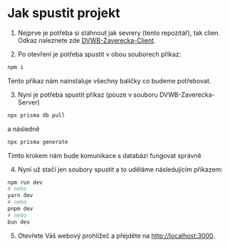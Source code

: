 # Jak spustit projekt
1. Nejprve je potřeba si stáhnout jak sevrery (tento repozitář), tak clien. Odkaz naleznete zde [DVWB-Zaverecka-Client](https://github.com/marekvks/DVWB-Zaverecka-Client).

2. Po otevření je potřeba spustit v obou souborech příkaz:
```bash
npm i
```
Tento příkaz nám nainstaluje všechny balíčky co budeme potřebovat.

3. Nyní je potřeba spustit příkaz (pouze v souboru DVWB-Zaverecka-Server)
```bash
npx prisma db pull
```
a následně 
```bash
npx prisma generate
```
Tímto krokem nám bude komunikace s databází fungovat správně

4. Nyní už stačí jen soubory spustit a to uděláme následujícím příkazem:
```bash
npm run dev
# nebo
yarn dev
# nebo
pnpm dev
# nebo
bun dev
```
5. Otevřete Váš webový prohlížeč a přejděte na [http://localhost:3000](http://localhost:3000).
